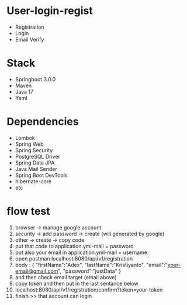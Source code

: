 # User-login-regist
- Registration
- Login
- Email Verify

# Stack
- Springboot 3.0.0
- Maven
- Java 17
- Yaml

# Dependencies
- Lombok
- Spring Web
- Spring Security
- PostgreSQL Driver
- Spring Data JPA
- Java Mail Sender
- Spring Boot DevTools
- hibernate-core
- etc

# flow test
1. browser -> manage google account
2. security -> add password -> create (will generated by google)
3. other -> create -> copy code
4. put that code to application.yml-mail = password
5. put also your email in application.yml-mail = username
6. open postman localhost:8080/api/v1/registration 
7. body : {
            "firstName":"Adex",
            "lastName":"Kristiyanto",
            "email":"your-email@gmail.com",
            "password":"justData"
        }
8. and then check email target (email above)
9. copy token and then put in the last sentance below
10. localhost:8080/api/v1/registration/confirm?token=your-token
11. finish >> that account can login